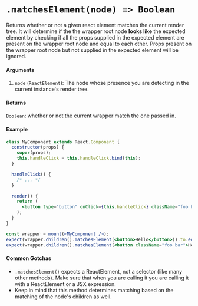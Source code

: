 # `.matchesElement(node) => Boolean`

Returns whether or not a given react element matches the current render tree.
It will determine if the the wrapper root node __looks like__ the expected element by checking if all the props supplied in the expected element are present on the wrapper root node and equal to each other. Props present on the wrapper root node but not supplied in the expected element will be ignored.


#### Arguments

1. `node` (`ReactElement`): The node whose presence you are detecting in the current instance's
render tree.



#### Returns

`Boolean`: whether or not the current wrapper match the one passed in.



#### Example

<!-- eslint-disable react/button-has-type -->
```jsx
class MyComponent extends React.Component {
  constructor(props) {
    super(props);
    this.handleClick = this.handleClick.bind(this);
  }

  handleClick() {
    /* ... */
  }

  render() {
    return (
      <button type="button" onClick={this.handleClick} className="foo bar">Hello</button>
    );
  }
}

const wrapper = mount(<MyComponent />);
expect(wrapper.children().matchesElement(<button>Hello</button>)).to.equal(true);
expect(wrapper.children().matchesElement(<button className="foo bar">Hello</button>)).to.equal(true);
```


#### Common Gotchas

- `.matchesElement()` expects a ReactElement, not a selector (like many other methods). Make sure that
when you are calling it you are calling it with a ReactElement or a JSX expression.
- Keep in mind that this method determines matching based on the matching of the node's children as
well.
